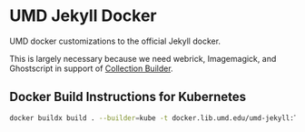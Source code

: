 # UMD Jekyll Docker

UMD docker customizations to the official Jekyll docker.

This is largely necessary because we need webrick, Imagemagick, and Ghostscript in support of [Collection Builder](https://collectionbuilder.github.io/).

## Docker Build Instructions for Kubernetes

```bash
docker buildx build . --builder=kube -t docker.lib.umd.edu/umd-jekyll:TAG --push
```
